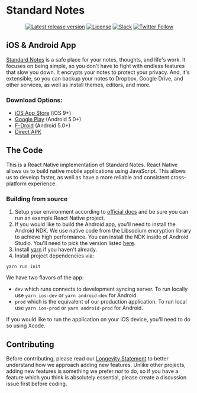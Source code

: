# Standard Notes

<div align="center">

[![Latest release version](https://img.shields.io/github/v/release/standardnotes/mobile)](https://github.com/standardnotes/mobile/releases)
[![License](https://img.shields.io/github/license/standardnotes/mobile?color=blue)](https://github.com/standardnotes/mobile/blob/master/LICENSE)
[![Slack](https://img.shields.io/badge/slack-standardnotes-CC2B5E.svg?style=flat&logo=slack)](https://standardnotes.org/slack)
[![Twitter Follow](https://img.shields.io/badge/follow-%40standardnotes-blue.svg?style=flat&logo=twitter)](https://twitter.com/standardnotes)

</div>

## iOS & Android App

[Standard Notes](https://standardnotes.org) is a safe place for your notes, thoughts, and life's work. It focuses on being simple, so you don't have to fight with endless features that slow you down. It encrypts your notes to protect your privacy. And, it's extensible, so you can backup your notes to Dropbox, Google Drive, and other services, as well as install themes, editors, and more.

### Download Options:

- [iOS App Store](https://itunes.apple.com/us/app/standard-notes/id1285392450?mt=8) (iOS 9+)
- [Google Play](https://play.google.com/store/apps/details?id=com.standardnotes) (Android 5.0+)
- [F-Droid](https://f-droid.org/packages/com.standardnotes/) (Android 5.0+)
- [Direct APK](https://github.com/standardnotes/mobile/releases)

## The Code

This is a React Native implementation of Standard Notes. React Native allows us to build native mobile applications using JavaScript. This allows us to develop faster, as well as have a more reliable and consistent cross-platform experience.

### Building from source

1. Setup your environment according to [official docs](https://reactnative.dev/docs/environment-setup) and be sure you can run an example React Native project.
2. If you would like to build the Android app, you'll need to install the Android NDK. We use native code from the Libsodium encryption library to achieve high performance. You can install the NDK inside of Android Studio. You'll need to pick the version listed [here](https://github.com/standardnotes/react-native-sodium/blob/master/android/build.gradle#L47).
3. Install [yarn](https://yarnpkg.com/) if you haven't already.
4. Install project dependencies via:

  ```shell
  yarn run init
  ```

We have two flavors of the app:
* `dev` which runs connects to development syncing server. To run locally use `yarn ios-dev` or `yarn android-dev` for Android.
* `prod` which is the equivalent of our production application. To run local use `yarn ios-prod` or `yarn android-prod` for Android.

If you would like to run the application on your iOS device, you'll need to do so using Xcode.

## Contributing
Before contributing, please read our [Longevity Statement](https://standardnotes.org/longevity) to better understand how we approach adding new features. Unlike other projects, adding new features is something we prefer *not* to do, so if you have a feature which you think is absolutely essential, please create a discussion issue first before coding.
